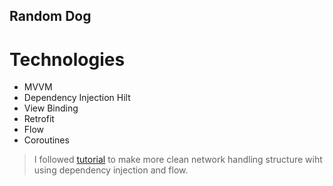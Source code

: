 ## Random Dog
# Technologies
- MVVM
- Dependency Injection Hilt
- View Binding
- Retrofit
- Flow
- Coroutines
> I followed  [tutorial](https://levelup.gitconnected.com/android-basic-app-using-mvvm-hilt-coroutines-flow-retrofit-and-coil-433763542ee0) to make more clean network handling structure wiht using dependency injection and flow.
